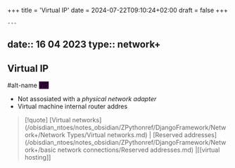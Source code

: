 +++
title = 'Virtual IP'
date = 2024-07-22T09:10:24+02:00
draft = false
+++

    ---
date:: 16 04 2023
type:: network+
---
## Virtual IP
#alt-name <mark style="background: #3B0343;">VIP</mark>
- Not assosiated with a *physical network adapter* 
- Virtual machine internal router addres 

>[!quote] [Virtual networks](/obisdian_ntoes/notes_obsidian/ZPythonref/DjangoFramework/Network+/Network Types/Virtual networks.md) | [Reserved addresses](/obisdian_ntoes/notes_obsidian/ZPythonref/DjangoFramework/Network+/basic network connections/Reserved addresses.md) |[[virtual hosting]]